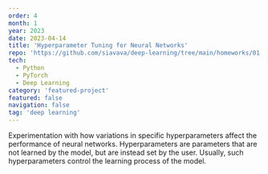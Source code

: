```yaml
---
order: 4
month: 1
year: 2023
date: 2023-04-14
title: 'Hyperparameter Tuning for Neural Networks'
repo: 'https://github.com/siavava/deep-learning/tree/main/homeworks/01'
tech:
  - Python
  - PyTorch
  - Deep Learning
category: 'featured-project'
featured: false
navigation: false
tag: 'deep learning'
---
```


Experimentation with how variations in specific hyperparameters affect the performance of neural networks.
Hyperparameters are parameters that are not learned by the model, but are instead set by the user.
Usually, such hyperparameters control the learning process of the model.
